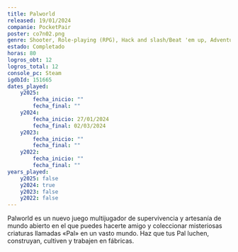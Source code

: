 ```yaml
---
title: Palworld
released: 19/01/2024
companie: PocketPair
poster: co7n02.png
genre: Shooter, Role-playing (RPG), Hack and slash/Beat 'em up, Adventure, Indie
estado: Completado
horas: 80
logros_obt: 12
logros_total: 12
console_pc: Steam
igdbId: 151665
dates_played:
    y2025:
        fecha_inicio: ""
        fecha_final: ""
    y2024:
        fecha_inicio: 27/01/2024
        fecha_final: 02/03/2024
    y2023:
        fecha_inicio: ""
        fecha_final: ""
    y2022:
        fecha_inicio: ""
        fecha_final: ""
years_played:
    y2025: false
    y2024: true
    y2023: false
    y2022: false
---
```


Palworld es un nuevo juego multijugador de supervivencia y artesanía de mundo abierto en el que puedes hacerte amigo y coleccionar misteriosas criaturas llamadas «Pal» en un vasto mundo. Haz que tus Pal luchen, construyan, cultiven y trabajen en fábricas.